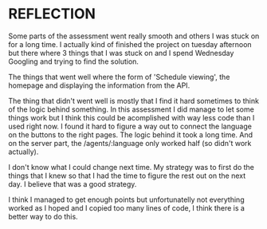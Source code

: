 # REFLECTION

Some parts of the assessment went really smooth and others I was stuck on for a long time. I actually kind of finished the project on tuesday afternoon but there where 3 things that I was stuck on and I spend Wednesday Googling and trying to find the solution.

The things that went well where the form of 'Schedule viewing', the homepage and displaying the information from the API.

The thing that didn't went well is mostly that I find it hard sometimes to think of the logic behind something. In this assessment I did manage to let some things work but I think this could be acomplished with way less code than I used right now.
I found it hard to figure a way out to connect the language on the buttons to the right pages. The logic behind it took a long time. And on the server part, the /agents/:language only worked half (so didn't work actually).

I don't know what I could change next time. My strategy was to first do the things that I knew so that I had the time to figure the rest out on the next day. I believe that was a good strategy.

I think I managed to get enough points but unfortunatelly not everything worked as I hoped and I copied too many lines of code, I think there is a better way to do this.
